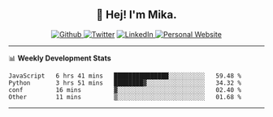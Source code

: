 <h2 align="center">👋 Hej! I'm Mika.</h2>
<p align="center">
  <a 
    href="https://github.com/jonas-mika" 
    target="_blank">
    <img 
      alt="Github" 
      src="https://img.shields.io/badge/GitHub-%2312100E.svg?&style=for-the-badge&logo=Github&logoColor=white"
    />
  </a> 
  <a href="https://www.instagram.com/mikasenghaas/" target="_blank"><img alt="Twitter" src="https://img.shields.io/badge/instagram-%231DA1F2.svg?&style=for-the-badge&logo=instagram&logoColor=white&color=red" /></a> 
  <a 
    href="https://www.linkedin.com/in/jonas-mika-senghaas/" 
    target="_blank">
    <img 
      alt="LinkedIn" 
      src="https://img.shields.io/badge/linkedin-%230077B5.svg?&style=for-the-badge&logo=linkedin&logoColor=white" 
    />
  </a> 
  <a 
    href="http://jonas-mika.de/" 
    target="_blank">
    <img 
      alt="Personal Website" 
      src="https://img.shields.io/endpoint?url=https%3A%2F%2Fjonas-mika.herokuapp.com%2Fbadge&color=grey&labelColor=grey" 
    />
  </a> 
</p>

-------

📊 **Weekly Development Stats**
<!--START_SECTION:waka-->

```text
JavaScript   6 hrs 41 mins   ███████████████░░░░░░░░░░   59.48 %
Python       3 hrs 51 mins   ████████▓░░░░░░░░░░░░░░░░   34.32 %
conf         16 mins         ▓░░░░░░░░░░░░░░░░░░░░░░░░   02.40 %
Other        11 mins         ▒░░░░░░░░░░░░░░░░░░░░░░░░   01.68 %
```

<!--END_SECTION:waka-->

-------


